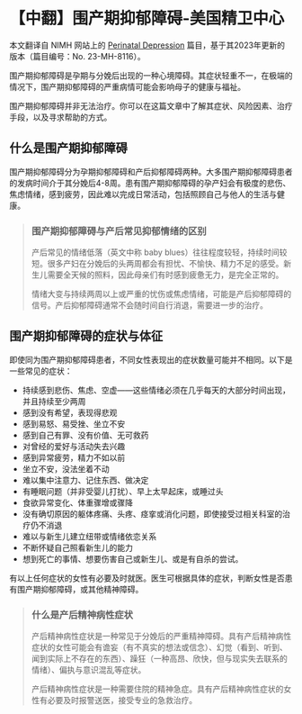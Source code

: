 # 【中翻】围产期抑郁障碍-美国精卫中心

本文翻译自 NIMH 网站上的 [Perinatal Depression](https://www.nimh.nih.gov/health/publications/perinatal-depression) 篇目，基于其2023年更新的版本（篇目编号：No. 23-MH-8116）。

围产期抑郁障碍是孕期与分娩后出现的一种心境障碍。其症状轻重不一，在极端的情况下，围产期抑郁障碍的严重病情可能会影响母子的健康与福祉。

围产期抑郁障碍并非无法治疗。你可以在这篇文章中了解其症状、风险因素、治疗手段，以及寻求帮助的方式。

## 什么是围产期抑郁障碍

围产期抑郁障碍分为孕期抑郁障碍和产后抑郁障碍两种。大多围产期抑郁障碍患者的发病时间介于其分娩后4-8周。患有围产期抑郁障碍的孕产妇会有极度的悲伤、焦虑情绪，感到疲劳，因此难以完成日常活动，包括照顾自己与他人的生活与健康。

> ### 围产期抑郁障碍与产后常见抑郁情绪的区别
>
> 产后常见的情绪低落（英文中称 baby blues）往往程度较轻，持续时间较短。很多产妇在分娩后的头两周都会有担忧、不愉快、精力不足的感受。新生儿需要全天候的照料，因此母亲们有时感到疲惫无力，是完全正常的。
>
> 情绪大变与持续两周以上或严重的忧伤或焦虑情绪，可能是产后抑郁障碍的信号。产后抑郁障碍通常不会随时间自行消退，需要进一步的治疗。

## 围产期抑郁障碍的症状与体征

即使同为围产期抑郁障碍患者，不同女性表现出的症状数量可能并不相同。以下是一些常见的症状：

- 持续感到悲伤、焦虑、空虚——这些情绪必须在几乎每天的大部分时间出现，并且持续至少两周
- 感到没有希望，表现得悲观
- 感到易怒、易受挫、坐立不安
- 感到自己有罪、没有价值、无可救药
- 对曾经的爱好与活动失去兴趣
- 感到异常疲劳，精力不如以前
- 坐立不安，没法坐着不动
- 难以集中注意力、记住东西、做决定
- 有睡眠问题（并非受婴儿打扰）、早上太早起床，或睡过头
- 食欲异常变化、体重骤增或骤降
- 没有确切原因的躯体疼痛、头疼、痉挛或消化问题，即使接受过相关科室的治疗仍不消退
- 难以与新生儿建立纽带或情绪依恋关系
- 不断怀疑自己照看新生儿的能力
- 想到死亡的事情、想要伤害自己或新生儿、或是有自杀的尝试。

有以上任何症状的女性有必要及时就医。医生可根据具体的症状，判断女性是否患有围产期抑郁障碍，或其他精神障碍。

> ### 什么是产后精神病性症状
>
> 产后精神病性症状是一种常见于分娩后的严重精神障碍。具有产后精神病性症状的女性可能会有谵妄（有不真实的想法或信念）、幻觉（看到、听到、闻到实际上不存在的东西）、躁狂（一种高昂、欣快，但与现实失去联系的情绪）、偏执与意识混乱等症状。
>
> 产后精神病性症状是一种需要住院的精神急症。具有产后精神病性症状的女性有必要及时报警送医，接受专业的急救治疗。

